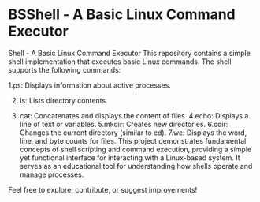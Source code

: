 # BSShell - A Basic Linux Command Executor
Shell - A Basic Linux Command Executor
This repository contains a simple shell implementation that executes basic Linux commands. The shell supports the following commands:

1.ps: Displays information about active processes.

2. ls: Lists directory contents.

3. cat: Concatenates and displays the content of files.
4.echo: Displays a line of text or variables.
5.mkdir: Creates new directories.
6.cdir: Changes the current directory (similar to cd).
7.wc: Displays the word, line, and byte counts for files.
This project demonstrates fundamental concepts of shell scripting and command execution, providing a simple yet functional interface for interacting with a Linux-based system. It serves as an educational tool for understanding how shells operate and manage processes.

Feel free to explore, contribute, or suggest improvements!
